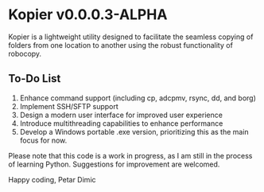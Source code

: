 # Kopier v0.0.0.3-ALPHA

Kopier is a lightweight utility designed to facilitate the seamless copying of folders from one location to another using the robust functionality of robocopy.

## To-Do List

1. Enhance command support (including cp, adcpmv, rsync, dd, and borg)
2. Implement SSH/SFTP support
3. Design a modern user interface for improved user experience
4. Introduce multithreading capabilities to enhance performance
5. Develop a Windows portable .exe version, prioritizing this as the main focus for now.

Please note that this code is a work in progress, as I am still in the process of learning Python. Suggestions for improvement are welcomed.

Happy coding,
Petar Dimic